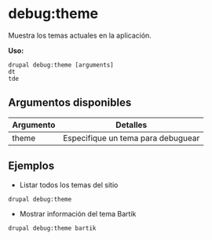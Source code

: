 # debug:theme
Muestra los temas actuales en la aplicación.

**Uso:**
```
drupal debug:theme [arguments]
dt
tde
```

## Argumentos disponibles
Argumento | Detalles
---------|-------------
theme | Especifique un tema para debuguear

## Ejemplos
* Listar todos los temas del sitio
```
drupal debug:theme
```
* Mostrar información del tema Bartik
```
drupal debug:theme bartik
```
